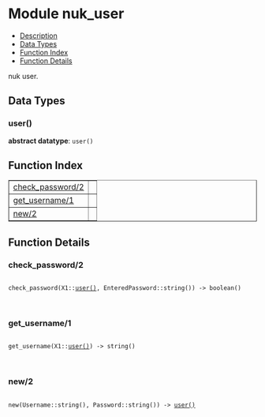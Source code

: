 

# Module nuk_user #
* [Description](#description)
* [Data Types](#types)
* [Function Index](#index)
* [Function Details](#functions)

nuk user.

<a name="types"></a>

## Data Types ##




### <a name="type-user">user()</a> ###


__abstract datatype__: `user()`

<a name="index"></a>

## Function Index ##


<table width="100%" border="1" cellspacing="0" cellpadding="2" summary="function index"><tr><td valign="top"><a href="#check_password-2">check_password/2</a></td><td></td></tr><tr><td valign="top"><a href="#get_username-1">get_username/1</a></td><td></td></tr><tr><td valign="top"><a href="#new-2">new/2</a></td><td></td></tr></table>


<a name="functions"></a>

## Function Details ##

<a name="check_password-2"></a>

### check_password/2 ###

<pre><code>
check_password(X1::<a href="#type-user">user()</a>, EnteredPassword::string()) -&gt; boolean()
</code></pre>
<br />

<a name="get_username-1"></a>

### get_username/1 ###

<pre><code>
get_username(X1::<a href="#type-user">user()</a>) -&gt; string()
</code></pre>
<br />

<a name="new-2"></a>

### new/2 ###

<pre><code>
new(Username::string(), Password::string()) -&gt; <a href="#type-user">user()</a>
</code></pre>
<br />

